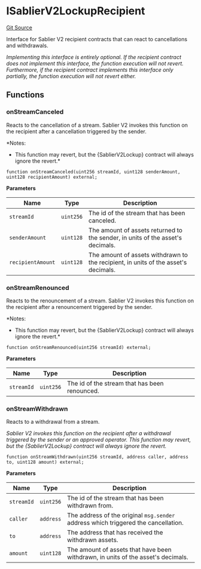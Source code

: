 # ISablierV2LockupRecipient
[Git Source](https://github.com/sablierhq/v2-core/blob/8b6a851f4185bd5af0e89a0f6a6eb2fed069cd10/docs/contracts/v2/reference/core/interfaces)

Interface for Sablier V2 recipient contracts that can react to cancellations and withdrawals.

*Implementing this interface is entirely optional. If the recipient contract does not implement this interface,
the function execution will not revert. Furthermore, if the recipient contract implements this interface only
partially, the function execution will not revert either.*


## Functions
### onStreamCanceled

Reacts to the cancellation of a stream. Sablier V2 invokes this function on the recipient
after a cancellation triggered by the sender.

*Notes:
- This function may revert, but the {SablierV2Lockup} contract will always ignore the revert.*


```solidity
function onStreamCanceled(uint256 streamId, uint128 senderAmount, uint128 recipientAmount) external;
```
**Parameters**

|Name|Type|Description|
|----|----|-----------|
|`streamId`|`uint256`|The id of the stream that has been canceled.|
|`senderAmount`|`uint128`|The amount of assets returned to the sender, in units of the asset's decimals.|
|`recipientAmount`|`uint128`|The amount of assets withdrawn to the recipient, in units of the asset's decimals.|


### onStreamRenounced

Reacts to the renouncement of a stream. Sablier V2 invokes this function on the recipient
after a renouncement triggered by the sender.

*Notes:
- This function may revert, but the {SablierV2Lockup} contract will always ignore the revert.*


```solidity
function onStreamRenounced(uint256 streamId) external;
```
**Parameters**

|Name|Type|Description|
|----|----|-----------|
|`streamId`|`uint256`|The id of the stream that has been renounced.|


### onStreamWithdrawn

Reacts to a withdrawal from a stream.

*Sablier V2 invokes this function on the recipient after a withdrawal triggered by the sender or
an approved operator.
This function may revert, but the {SablierV2Lockup} contract will always ignore the revert.*


```solidity
function onStreamWithdrawn(uint256 streamId, address caller, address to, uint128 amount) external;
```
**Parameters**

|Name|Type|Description|
|----|----|-----------|
|`streamId`|`uint256`|The id of the stream that has been withdrawn from.|
|`caller`|`address`|The address of the original `msg.sender` address which triggered the cancellation.|
|`to`|`address`|The address that has received the withdrawn assets.|
|`amount`|`uint128`|The amount of assets that have been withdrawn, in units of the asset's decimals.|


